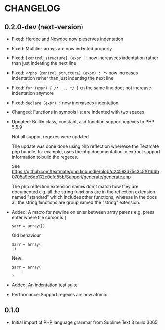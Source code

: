 CHANGELOG
=========

0.2.0-dev (next-version)
------------------------

* Fixed: Herdoc and Nowdoc now preserves indentation
* Fixed: Multiline arrays are now indented properly
* Fixed: `[control_structure] (expr) :` now increasees indentation rather than just indenting the next line
* Fixed: `<?php [control_structure] (expr) : ?>` now increases indentation rather than just indenting the next line
* Fixed: `for (expr) { /* ... */ }` on the same line does not increase indentation anymore
* Fixed: `declare (expr) :` now increasees indentation
* Changed: Functions in symbols list are indented with two spaces
* Updated: Builtin class, constant, and function support regexes to PHP 5.5.9

  Not all support regexes were updated.

  The update was done done using php reflection wherease the Textmate php
  bundle, for example, uses the php documentation to extract support information
  to build the regexes.

  See https://github.com/textmate/php.tmbundle/blob/d24593d75c3c5f01b4b0705a9e6db132c0cfd55b/Support/generate/generate.php

  The php reflection extension names don't match how they are documented e.g.
  all the string functions are in the reflection extension named "standard"
  which includes other functions, whereas in the docs all the string functions
  are group named the "string" extension.

* Added: A macro for newline on enter between array parens e.g. press enter where the cursor is `|`

      $arr = array(|)

  Old behaviour:

      $arr = array(
      |)

  New:

      $arr = array(
          |
      )

* Added: An indentation test suite
* Performance: Support regexes are now atomic

0.1.0
-----

* Initial import of PHP language grammar from Sublime Text 3 build 3065
